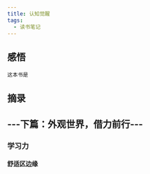 ```yaml
---
title: 认知觉醒
tags:
  - 读书笔记
---
```


## 感悟

    这本书是

## 摘录

## ---下篇：外观世界，借力前行---

### 学习力

#### 舒适区边缘
